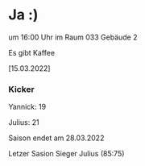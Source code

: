 
# Ja :)


um 16:00 Uhr im Raum 033 Gebäude 2

Es gibt Kaffee


<!---![image](https://user-images.githubusercontent.com/73311547/125851712-3934142d-7930-4613-8163-7ba796f7bffd.png)-->

[15.03.2022]


### Kicker

Yannick: 19

Julius:  21

Saison endet am 28.03.2022

Letzer Sasion Sieger Julius (85:75)
